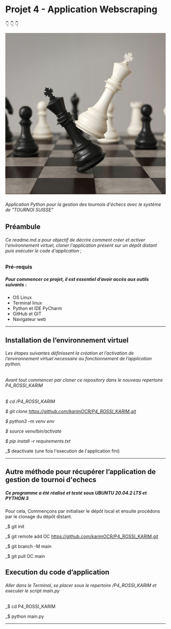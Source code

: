 # **Projet 4 - Application Webscraping**
:point_down:    :point_down:    :point_down:

![GitHub Logo](image_echecs.jpeg)


###### Application Python pour la gestion des tournois d'échecs avec le système de "TOURNOI SUISSE"
## **Préambule**
###### Ce readme.md a pour objectif de décrire comment créer et activer l'environnement virtuel, cloner l'application présent sur un dépôt distant puis exécuter le code d'application ;

### **Pré-requis**

##### Pour commencer ce projet, il est essentiel d’avoir accès aux outils suivants :

- OS Linux
- Terminal linux
- Python et IDE PyCharm
- GitHub et GIT
- Navigateur web

***
## **Installation de l’environnement virtuel**
###### Les étapes suivantes définissent la création et l’activation de l’environnement virtuel necessaire au fonctionnement de l’application python.
###### Avant tout commencer par cloner ce repository dans le nouveau repertoire P4_ROSSI_KARIM

_$ cd /P4_ROSSI_KARIM_

_$ git clone https://github.com/karimOCR/P4_ROSSI_KARIM.git_

_$ python3 –m venv env_

_$ source venv/bin/activate_

_$ pip install –r requirements.txt_

_$ deactivate (une fois l'execution de l'application fini)
***
## **Autre méthode pour récupérer l’application de gestion de tournoi d'echecs**
##### Ce programme a été réalisé et testé sous __UBUNTU 20.04.2 LTS__ et __PYTHON 3__
Pour cela, Commençons par initialiser le dépôt local et ensuite procédons par le clonage du dépôt distant.

_$ git init

_$ git remote add OC https://github.com/karimOCR/P4_ROSSI_KARIM.git

_$ git branch -M main

_$ git pull OC main


## **Execution du code d’application**
###### Aller dans le Terminal, se placer sous le repertoire /P4_ROSSI_KARIM et executer le script main.py

_$ cd P4_ROSSI_KARIM

_$ python main.py

***





















